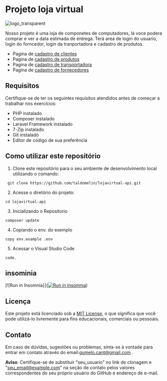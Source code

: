 # Projeto loja virtual
![logo_transparent](https://github.com/Matheus438/lojavirtual-api/assets/140071251/6bfeaa69-8ff0-4e0e-9e24-94e6b80cb894)

Nosso projeto é uma loja de componetes de computadores, lá voce podera comprar e ver a data estimada de entrega. Terá area de login do usuario, login do forncedor, login da tranportadora e cadastro de produtos.
* Pagina de [cadastro de clientes](cliente.md)
* Pagina de [cadastro de produtos](produtos.md)
* Pagina de [cadastro de transportadora](transporte.md)
* Pagina de [cadastro de fornecedores](fornecedor.md)

## Requisitos

Certifique-se de ter os seguintes requisitos atendidos antes de começar a trabalhar nos exercícios:

- PHP instalado
- Composer instalado
- Laravel Framework instalado
- 7-Zip instalado
- Git instalado
- Editor de código de sua preferência

## Como utilizar este repositório

1. Clone este repositório para o seu ambiente de desenvolvimento local utilizando o comando:
```
 git clone https://github.com/taldomelin/lojavirtual-api.git
```
2. Acesse o diretório do projeto:
```
cd lojavirtual-api
```
3. Inicializando o Repositorio
```
composer update
```
4. Copiando o env. do exemplo
```
copy env.example .env
```
5. Acessar o Visual Studio Code
```
code.
```
## insominia
[![Run in Insomnia}](<a href="https://insomnia.rest/run/?label=LojaVirtual-api&uri=https%3A%2F%2Fgithub.com%2Ftaldomelin%2FLojaVirtual-api.git" target="_blank"><img src="https://insomnia.rest/images/run.svg" alt="Run in Insomnia"></a>)
## Licença

Este projeto está licenciado sob a [MIT License](LICENSE), o que significa que você pode utilizá-lo livremente para fins educacionais, comerciais ou pessoais.

## Contato

Em caso de dúvidas, sugestões ou problemas, sinta-se à vontade para entrar em contato através do email:gumelo.cant@gmail.com .

**Aviso**: Certifique-se de substituir "seu_usuario" no link de clonagem e "seu_email@example.com" na seção de contato pelos valores correspondentes do seu próprio usuário do GitHub e endereço de e-mail.